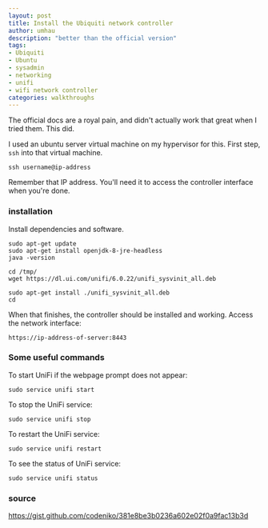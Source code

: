 ```yaml
---
layout: post
title: Install the Ubiquiti network controller
author: umhau
description: "better than the official version"
tags: 
- Ubiquiti
- Ubuntu
- sysadmin
- networking
- unifi
- wifi network controller
categories: walkthroughs
---
```


The official docs are a royal pain, and didn't actually work that great when I tried them. This did. 

I used an ubuntu server virtual machine on my hypervisor for this. First step, `ssh` into that virtual machine. 

```
ssh username@ip-address
```

Remember that IP address. You'll need it to access the controller interface when you're done.

### installation

Install dependencies and software.

```
sudo apt-get update
sudo apt-get install openjdk-8-jre-headless
java -version

cd /tmp/
wget https://dl.ui.com/unifi/6.0.22/unifi_sysvinit_all.deb

sudo apt-get install ./unifi_sysvinit_all.deb
cd
```

When that finishes, the controller should be installed and working.  Access the network interface: 

```
https://ip-address-of-server:8443
```

### Some useful commands

To start UniFi if the webpage prompt does not appear:
```
sudo service unifi start
```
To stop the UniFi service:
```
sudo service unifi stop
```
To restart the UniFi service:
```
sudo service unifi restart
```
To see the status of UniFi service:
```
sudo service unifi status
```

### source

https://gist.github.com/codeniko/381e8be3b0236a602e02f0a9fac13b3d
